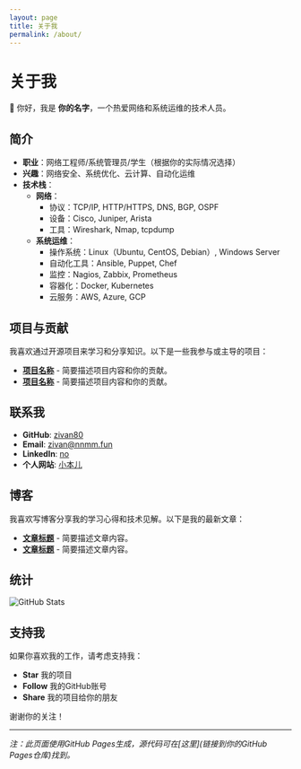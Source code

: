 ```yaml
---
layout: page
title: 关于我
permalink: /about/
---
```


# 关于我

👋 你好，我是 **你的名字**，一个热爱网络和系统运维的技术人员。

## 简介

- **职业**：网络工程师/系统管理员/学生（根据你的实际情况选择）
- **兴趣**：网络安全、系统优化、云计算、自动化运维
- **技术栈**：
  - **网络**：
    - 协议：TCP/IP, HTTP/HTTPS, DNS, BGP, OSPF
    - 设备：Cisco, Juniper, Arista
    - 工具：Wireshark, Nmap, tcpdump
  - **系统运维**：
    - 操作系统：Linux（Ubuntu, CentOS, Debian）, Windows Server
    - 自动化工具：Ansible, Puppet, Chef
    - 监控：Nagios, Zabbix, Prometheus
    - 容器化：Docker, Kubernetes
    - 云服务：AWS, Azure, GCP

## 项目与贡献

我喜欢通过开源项目来学习和分享知识。以下是一些我参与或主导的项目：

- **[项目名称](链接)** - 简要描述项目内容和你的贡献。
- **[项目名称](链接)** - 简要描述项目内容和你的贡献。

## 联系我

- **GitHub**: [zivan80](链接)
- **Email**: [zivan@nnmm.fun](mailto:zivan@nnmm.fun)
- **LinkedIn**: [no](链接)
- **个人网站**: [小本儿](https://zivan80.github.io/note)

## 博客

我喜欢写博客分享我的学习心得和技术见解。以下是我的最新文章：

- **[文章标题](链接)** - 简要描述文章内容。
- **[文章标题](链接)** - 简要描述文章内容。

## 统计

![GitHub Stats](https://github-readme-stats.vercel.app/api?username=zivan80&show_icons=true&theme=radical)

## 支持我

如果你喜欢我的工作，请考虑支持我：

- **Star** 我的项目
- **Follow** 我的GitHub账号
- **Share** 我的项目给你的朋友

谢谢你的关注！

---

*注：此页面使用GitHub Pages生成，源代码可在[这里](链接到你的GitHub Pages仓库)找到。*
